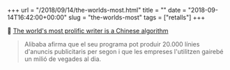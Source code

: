 +++
url = "/2018/09/14/the-worlds-most.html"
title = ""
date = "2018-09-14T16:42:00+00:00"
slug = "the-worlds-most"
tags = ["retalls"]
+++

📎 [The world's most prolific writer is a Chinese algorithm](http://www.bbc.com/future/story/20180829-the-worlds-most-prolific-writer-is-a-chinese-algorithm)

> Alibaba afirma que el seu programa pot produir 20.000 línies d'anuncis publicitaris per segon i que les empreses l'utilitzen gairebé un milió de vegades al dia.